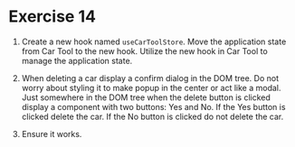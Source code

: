 # Exercise 14

1. Create a new hook named `useCarToolStore`. Move the application state from Car Tool to the new hook. Utilize the new hook in Car Tool to manage the application state.

2. When deleting a car display a confirm dialog in the DOM tree. Do not worry about styling it to make popup in the center or act like a modal. Just somewhere in the DOM tree when the delete button is clicked display a component with two buttons: Yes and No. If the Yes button is clicked delete the car. If the No button is clicked do not delete the car.

3. Ensure it works.